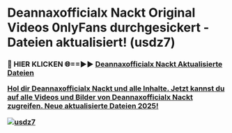 # Deannaxofficialx Nackt Original Videos 0nlyFans durchgesickert - Dateien aktualisiert! (usdz7)

<h3>🔴 HIER KLICKEN 🌐==►► <a href="https://tinyurl.com/h6vf6nb8" rel="nofollow">Deannaxofficialx Nackt Aktualisierte Dateien

Hol dir Deannaxofficialx Nackt und alle Inhalte. Jetzt kannst du auf alle Videos und Bilder von Deannaxofficialx Nackt zugreifen. Neue aktualisierte Dateien 2025!

[![usdz7](https://i.imgur.com/sD4kR3V.gif)](https://tinyurl.com/h6vf6nb8)
